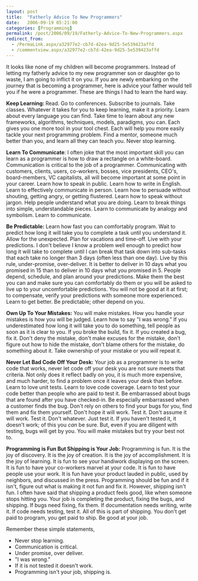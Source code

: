 ```yaml
---
layout: post
title:  "Fatherly Advice To New Programmers"
date:   2006-09-19 05:21:00
categories: [Programming]
permalink: /post/2006/09/19/Fatherly-Advice-To-New-Programmers.aspx
redirect_from:
  - /PermaLink.aspx/a32977e2-cb7d-42ea-9d25-5e539423affd
  - /commentview.aspx/a32977e2-cb7d-42ea-9d25-5e539423affd
---
```

<p>It looks like none of my children will become programmers. Instead of letting
my fatherly advice to my new programmer son or daughter go to waste, I am going
to inflict it on you. If you are newly embarking on the journey that is becoming
a programmer, here is advice your father would tell you if he were a programmer.
These are things I had to learn the hard way. </p>
<p><b>Keep Learning: </b>Read. Go to conferences. Subscribe to journals. Take
classes. Whatever it takes for you to keep learning, make it a priority. Learn
about every language you can find. Take time to learn about any new frameworks,
algorithms, techniques, models, paradigms, you can. Each gives you one more
tool in your tool chest. Each will help you more easily tackle your next
programming problem. Find a mentor, someone much better than you, and learn all
they can teach you. Never stop learning.</p>
<p><b>Learn To Communicate</b>: I often joke that the most important skill you
can learn as a programmer is how to draw a rectangle on a white-board.
Communication is critical to the job of a programmer. Communicating with
customers, clients, users, co-workers, bosses, vice presidents, CEO's,
board-members, VC capitalists, all will become important at some point in your
career. Learn how to speak in public. Learn how to write in English. Learn to
effectively communicate in person. Learn how to persuade without shouting,
getting angry, or getting flustered. Learn how to speak without jargon. Help
people understand what you are doing. Learn to break things into simple,
understandable pieces. Learn to communicate by analogy and symbolism. Learn to
communicate.</p>
<p><b>Be Predictable:</b> Learn how fast you can comfortably program. Wait to
predict how long it will take you to complete a task until you understand it.
Allow for the unexpected. Plan for vacations and time-off. Live with your
predictions. I don't believe I know a problem well enough to predict how long it
will take to complete until I can break that task down into sub-tasks that each
take no longer than 3 days (often less than one day). Live by this rule,
under-promise, over-deliver. It is better to deliver in 10 days what you
promised in 15 than to deliver in 10 days what you promised in 5. People depend,
schedule, and plan around your predictions. Make them the best you can and make
sure you can comfortably do them or you will be asked to live up to your
uncomfortable predictions. You will not be good at it at first; to compensate,
verify your predictions with someone more experienced. Learn to get better. Be
predictable; other depend on you.</p>
<p><b>Own Up To Your Mistakes:</b> You will make mistakes. How you handle your
mistakes is how you will be judged. Learn how to say "I was wrong." If you
underestimated how long it will take you to do something, tell people as soon as
it is clear to you. If you broke the build, fix it. If you created a bug, fix
it. Don't deny the mistake, don't make excuses for the mistake, don't figure out
how to hide the mistake, don't blame others for the mistake, do something about
it. Take ownership of your mistake or you <i>will</i> repeat it.</p>
<p><b>Never Let Bad Code Off Your Desk:</b> Your job as a programmer is to write
code that works, never let code off your desk you are not sure meets that
criteria. Not only does it reflect badly on you, it is much more expensive, and
much harder, to find a problem once it leaves your desk than before. Learn to
love unit tests. Learn to love code coverage. Learn to test your code better
than people who are paid to test it. Be embarrassed about bugs that are found
after you have checked-in. Be especially embarrassed when a customer finds the
bug. Don't rely on others to find your bugs for you, find them and fix them
yourself. Don't hope it will work. Test it. Don't assume it will work. Test it.
Don't whatever. Just test it. If you haven't tested it, it doesn't work; of this
you <i>can</i> be sure. But, even if you are diligent with testing, bugs will
get by you. You will make mistakes but try your best not to.</p>
<p><b>Programming is Fun But Shipping is Your Job:</b> Programming is fun. It is
the joy of discovery. It is the joy of creation. It is the joy of accomplishment. It
is the joy of learning. It is fun to see your handiwork displaying on the
screen. It is fun to have your co-workers marvel at your code. It is fun to have
people use your work. It is fun have your product lauded in public, used by
neighbors, and discussed in the press. Programming should be fun and if it
isn't, figure out what is making it not fun and fix it. However, shipping isn't
fun. I often have said that shipping a product feels good, like when someone
stops hitting you. Your job is completing the product, fixing the bugs, and
shipping. If bugs need fixing, fix them. If documentation needs writing, write
it. If code needs testing, test it. All of this is part of shipping. You don't
get paid to program, you get paid to ship. Be good at your job.</p>
<p>Remember these simple statements,</p>
<ul>
	<li>Never stop learning.</li>
	<li>Communication is critical.</li>
	<li>Under promise, over deliver.</li>
	<li>"I was wrong."</li>
	<li>If it is not tested it doesn't work.</li>
	<li>Programming isn't your job, shipping is.</li>
</ul>

